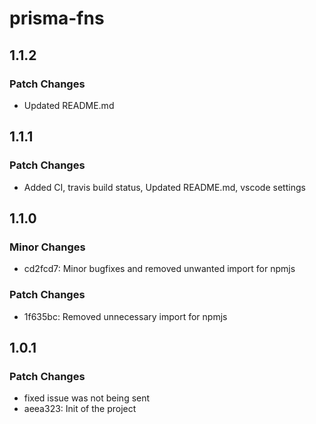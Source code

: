 # prisma-fns

## 1.1.2

### Patch Changes

- Updated README.md

## 1.1.1

### Patch Changes

- Added CI, travis build status, Updated README.md, vscode settings

## 1.1.0

### Minor Changes

- cd2fcd7: Minor bugfixes and removed unwanted import for npmjs

### Patch Changes

- 1f635bc: Removed unnecessary import for npmjs

## 1.0.1

### Patch Changes

- fixed issue was not being sent
- aeea323: Init of the project
